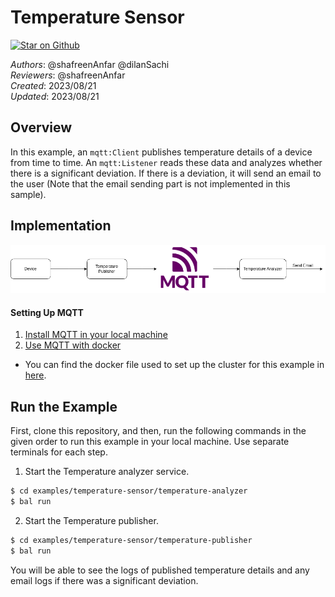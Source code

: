# Temperature Sensor

[![Star on Github](https://img.shields.io/badge/-Star%20on%20Github-blue?style=social&logo=github)](https://github.com/ballerina-platform/module-ballerina-mqtt)

_Authors_: @shafreenAnfar @dilanSachi \
_Reviewers_: @shafreenAnfar \
_Created_: 2023/08/21 \
_Updated_: 2023/08/21

## Overview
In this example, an `mqtt:Client` publishes temperature details of a device from time to time. An `mqtt:Listener` 
reads these data and analyzes whether there is a significant deviation. If there is a deviation, it will 
send an email to the user (Note that the email sending part is not implemented in this sample).

## Implementation

![Temperature Sensor](topology.png)

#### Setting Up MQTT
1. [Install MQTT in your local machine](https://mosquitto.org/download/)
2. [Use MQTT with docker](https://hub.docker.com/_/eclipse-mosquitto)

* You can find the docker file used to set up the cluster for this example in [here](../../ballerina/tests/resources/docker-compose.yaml).

## Run the Example

First, clone this repository, and then, run the following commands in the given order to run this example in your local machine. Use separate terminals for each step.

1. Start the Temperature analyzer service.
```sh
$ cd examples/temperature-sensor/temperature-analyzer
$ bal run
```
2. Start the Temperature publisher.
```sh
$ cd examples/temperature-sensor/temperature-publisher
$ bal run
```
You will be able to see the logs of published temperature details and any email logs if there was a significant deviation.
